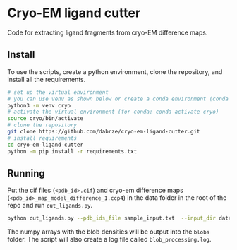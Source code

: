 # Cryo-EM ligand cutter
Code for extracting ligand fragments from cryo-EM difference maps.

## Install

To use the scripts, create a python environment, clone the repository, and install all the requirements.

```bash
# set up the virtual environment
# you can use venv as shown below or create a conda environment (conda create -n cryo python)
python3 -m venv cryo
# activate the virtual environment (for conda: conda activate cryo)
source cryo/bin/activate
# clone the repository
git clone https://github.com/dabrze/cryo-em-ligand-cutter.git
# install requirements
cd cryo-em-ligand-cutter
python -m pip install -r requirements.txt
```

## Running

Put the cif files (`<pdb_id>.cif`) and cryo-em difference maps (`<pdb_id>_map_model_difference_1.ccp4`) in the data folder in the root of the repo and run `cut_ligands.py`. 

```bash
python cut_ligands.py --pdb_ids_file sample_input.txt  --input_dir data --output_dir blobs --n_jobs -1 --log_file blob_processing.log
```
    
The numpy arrays with the blob densities will be output into the `blobs` folder. The script will also create a log file called `blob_processing.log`.
